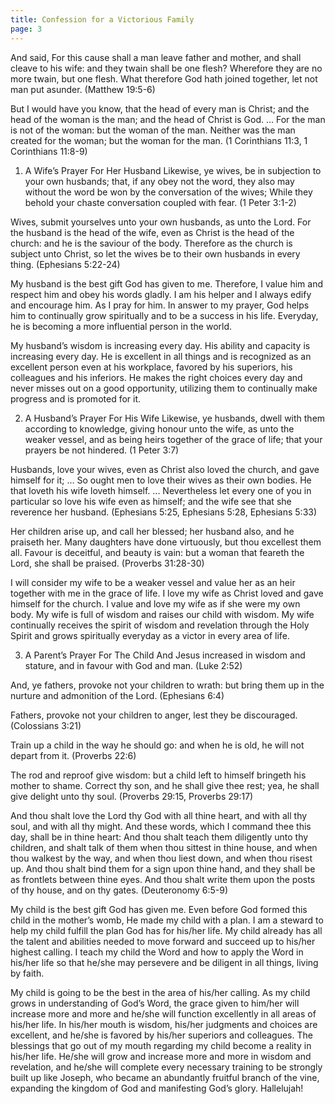 ```yaml
---
title: Confession for a Victorious Family
page: 3
---
```


And said, For this cause shall a man leave father and mother, and shall cleave to his wife: and they twain shall be one flesh? Wherefore they are no more twain, but one flesh. What therefore God hath joined together, let not man put asunder. (Matthew 19:5-6)

But I would have you know, that the head of every man is Christ; and the head of the woman is the man; and the head of Christ is God. … For the man is not of the woman: but the woman of the man. Neither was the man created for the woman; but the woman for the man. (1 Corinthians 11:3, 1 Corinthians 11:8-9)

1. A Wife’s Prayer For Her Husband
   Likewise, ye wives, be in subjection to your own husbands; that, if any obey not the word, they also may without the word be won by the conversation of the wives; While they behold your chaste conversation coupled with fear. (1 Peter 3:1-2)

Wives, submit yourselves unto your own husbands, as unto the Lord. For the husband is the head of the wife, even as Christ is the head of the church: and he is the saviour of the body. Therefore as the church is subject unto Christ, so let the wives be to their own husbands in every thing. (Ephesians 5:22-24)

My husband is the best gift God has given to me. Therefore, I value him and respect him and obey his words gladly.
I am his helper and I always edify and encourage him. As I pray for him. In answer to my prayer, God helps him to continually grow spiritually and to be a success in his life. Everyday, he is becoming a more influential person in the world.

My husband’s wisdom is increasing every day.
His ability and capacity is increasing every day.
He is excellent in all things and is recognized as an excellent person even at his workplace, favored by his superiors, his colleagues and his inferiors.
He makes the right choices every day and never misses out on a good opportunity, utilizing them to continually make progress and is promoted for it.

2. A Husband’s Prayer For His Wife
   Likewise, ye husbands, dwell with them according to knowledge, giving honour unto the wife, as unto the weaker vessel, and as being heirs together of the grace of life; that your prayers be not hindered. (1 Peter 3:7)

Husbands, love your wives, even as Christ also loved the church, and gave himself for it; … So ought men to love their wives as their own bodies. He that loveth his wife loveth himself. ... Nevertheless let every one of you in particular so love his wife even as himself; and the wife see that she reverence her husband. (Ephesians 5:25, Ephesians 5:28, Ephesians 5:33)

Her children arise up, and call her blessed; her husband also, and he praiseth her. Many daughters have done virtuously, but thou excellest them all. Favour is deceitful, and beauty is vain: but a woman that feareth the Lord, she shall be praised. (Proverbs 31:28-30)

I will consider my wife to be a weaker vessel and value her as an heir together with me in the grace of life.
I love my wife as Christ loved and gave himself for the church.
I value and love my wife as if she were my own body.
My wife is full of wisdom and raises our child with wisdom. My wife continually receives the spirit of wisdom and revelation through the Holy Spirit and grows spiritually everyday as a victor in every area of life.

3. A Parent’s Prayer For The Child
   And Jesus increased in wisdom and stature, and in favour with God and man. (Luke 2:52)

And, ye fathers, provoke not your children to wrath: but bring them up in the nurture and admonition of the Lord. (Ephesians 6:4)

Fathers, provoke not your children to anger, lest they be discouraged. (Colossians 3:21)

Train up a child in the way he should go: and when he is old, he will not depart from it. (Proverbs 22:6)

The rod and reproof give wisdom: but a child left to himself bringeth his mother to shame. Correct thy son, and he shall give thee rest; yea, he shall give delight unto thy soul. (Proverbs 29:15, Proverbs 29:17)

And thou shalt love the Lord thy God with all thine heart, and with all thy soul, and with all thy might. And these words, which I command thee this day, shall be in thine heart: And thou shalt teach them diligently unto thy children, and shalt talk of them when thou sittest in thine house, and when thou walkest by the way, and when thou liest down, and when thou risest up. And thou shalt bind them for a sign upon thine hand, and they shall be as frontlets between thine eyes. And thou shalt write them upon the posts of thy house, and on thy gates. (Deuteronomy 6:5-9)

My child is the best gift God has given me. Even before God formed this child in the mother’s womb, He made my child with a plan.
I am a steward to help my child fulfill the plan God has for his/her life.
My child already has all the talent and abilities needed to move forward and succeed up to his/her highest calling. I teach my child the Word and how to apply the Word in his/her life so that he/she may persevere and be diligent in all things, living by faith.

My child is going to be the best in the area of his/her calling. As my child grows in understanding of God’s Word, the grace given to him/her will increase more and more and he/she will function excellently in all areas of his/her life. In his/her mouth is wisdom, his/her judgments and choices are excellent, and he/she is favored by his/her superiors and colleagues.
The blessings that go out of my mouth regarding my child become a reality in his/her life.
He/she will grow and increase more and more in wisdom and revelation, and he/she will complete every necessary training to be strongly built up like Joseph, who became an abundantly fruitful branch of the vine, expanding the kingdom of God and manifesting God’s glory. Hallelujah!

